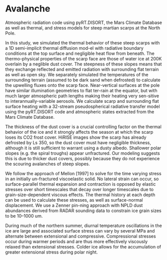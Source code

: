 # Avalanche
Atmospheric radiation code using pyRT.DISORT, the Mars Climate Database as well as thermal, and stress models for steep martian scarps at the North Pole.

In this study, we simulated the thermal behavior of these steep scarps with a 1D semi-implicit thermal diffusion mod-el with radiative boundary conditions at the top surface and negligible heat flow from beneath. The thermo-physical properties of the scarp face are those of water ice at 200K overlain by a neglible dust cover. The steepness of these slopes means that they exchange reflected and emitted radiation with surrounding flat terrain as well as open sky. We separately simulated the temperatures of the surrounding terrain (assumed to be dark sand when defrosted) to calculate the upwelling fluxes onto the scarp face. Near-vertical surfaces at the pole have similar illumination geometries to flat ter-rain at the equator, but with much larger atmospheric path lengths making their heating very sen-sitive to interannually-variable aerosols. We calculate scarp and surrounding flat surface heating with a 32-stream pseudospherical radiative transfer model using the pyRT.DISORT code and atmospheric states extracted from the Mars Climate Database.

The thickness of the dust cover is a crucial controlling factor on the thermal behavior of the ice and it strongly affects the season at which the scarp loses its CO2 frost cover. HiRISE images show the scarp has already defrosted by Ls 350, so the dust cover must have negligible thickness, although it is still sufficient to warrant using a dusty albedo. Shallower polar slopes (e.g. the spiral troughs) appear unfractured. Our modeling suggests this is due to thicker dust covers, possibly because they do not experience the scouring avalanches of steep slopes. 

We follow the approach of Mellon [1997] to solve for the time varying stress in an initially un-fractured viscoelastic solid. No lateral strain can occur, so surface-parallel thermal expansion and contraction is opposed by elastic stresses over short timescales that decay over longer timescales due to grain-size-dependent viscous effects. The thermal history at each depth can be used to calculate these stresses, as well as surface-normal displacement. We use a Zenner pin-ning approach with NPLD dust abundances derived from RADAR sounding data to constrain ice grain sizes to be 10–1000 um.

During much of the northern summer, diurnal temperature oscillations in the ice are large and associated surface stress can vary by several MPa and alternate between extensional and compressive. Compressional stresses occur during warmer periods and are thus more effectively viscously relaxed than extensional stresses. Colder ice allows for the accumulation of greater extensional stress during polar night.
